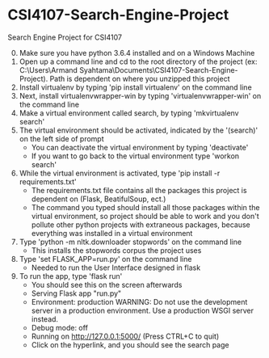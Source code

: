 # CSI4107-Search-Engine-Project

Search Engine Project for CSI4107

0. Make sure you have python 3.6.4 installed and on a Windows Machine
1. Open up a command line and cd to the root directory of the project (ex: C:\Users\Armand Syahtama\Documents\CSI4107-Search-Engine-Project).
   Path is dependent on where you unzipped this project
1. Install virtualenv by typing 'pip install virtualenv' on the command line
1. Next, install virtualenvwrapper-win by typing 'virtualenvwrapper-win' on the command line
1. Make a virtual environment called search, by typing 'mkvirtualenv search'
1. The virtual environment should be activated, indicated by the '(search)' on the left side of prompt
   - You can deactivate the virtual environment by typing 'deactivate'
   - If you want to go back to the virtual environment type 'workon search'
1. While the virtual environment is activated, type 'pip install -r requirements.txt'
   - The requirements.txt file contains all the packages this project is dependent on (Flask, BeatifulSoup, ect.)
   - The command you typed should install all those packages within the virtual environment, so project should be able to work
     and you don't pollute other python projects with extraneous packages, because everything was installed in a virtual environment
1. Type 'python -m nltk.downloader stopwords' on the command line
   - This installs the stopwords corpus the project uses
1. Type 'set FLASK_APP=run.py' on the command line
   - Needed to run the User Interface designed in flask
1. To run the app, type 'flask run'
   - You should see this on the screen afterwards
   * Serving Flask app "run.py"
   * Environment: production
     WARNING: Do not use the development server in a production environment.
     Use a production WSGI server instead.
   * Debug mode: off
   * Running on http://127.0.0.1:5000/ (Press CTRL+C to quit)
   - Click on the hyperlink, and you should see the search page
